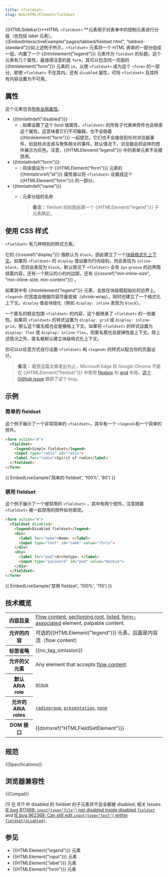 ```yaml
---
title: <fieldset>
slug: Web/HTML/Element/fieldset
---
```


{{HTMLSidebar}}**HTML `<fieldset>` **元素用于对表单中的控制元素进行分组（也包括 label 元素）。{{EmbedInteractiveExample("pages/tabbed/fieldset.html", "tabbed-standard")}}如上述例子所示，`<fieldset>` 元素将一个 HTML 表单的一部分组成一组，内置了一个 {{htmlelement("legend")}} 元素作为 `fieldset` 的标题。这个元素有几个属性，最值得注意的是 `form`，其可以包含同一页面的 {{htmlelement("form")}} 元素的 `id`，以使 `<fieldset>` 成为这个 `<form>` 的一部分，即使 `<fieldset>` 不在其内。还有 `disabled` 属性，可将 `<fieldset>` 及其所有内容设置为不可用。

## 属性

这个元素包含[所有全局属性](/zh-CN/docs/HTML/Global_attributes)。

- {{htmlattrdef("disabled")}}
  - : 如果设置了这个 bool 值属性，`<fieldset>` 的所有子代表单控件也会继承这个属性。这意味着它们不可编辑，也不会随着 {{htmlelement("form")}} 一起提交。它们也不会接收到任何浏览器事件，如鼠标点击或与聚焦相关的事件。默认情况下，浏览器会将这样的控件展示为灰色。注意，{{HTMLElement("legend")}} 中的表单元素不会被禁用。
- {{htmlattrdef("form")}}
  - : 将该值设为一个 {{HTMLElement("form")}} 元素的 {{htmlattrxref("id")}} 属性值以将 `<fieldset>` 设置成这个 {{HTMLElement("form")}} 的一部分。
- {{htmlattrdef("name")}}
  - : 元素分组的名称

    > **备注：** fieldset 的标题由第一个 {{HTMLElement("legend")}} 子元素确定。

## 使用 CSS 样式

`<fieldset>` 有几种特别的样式方案。

它的 {{cssxref("display")}} 值默认为 `block`，因此建立了一个[块级格式化上下文](/zh-CN/docs/Web/Guide/CSS/Block_formatting_context)。如果将 `<fieldset>` 的 `display` 值设置为行内级别，则会表现为 `inline-block`，否则会表现为 `block`。默认情况下 `<fieldset>` 会有 `2px` `groove` 的边界围绕着内容，还有一个默认的小的内边距，还有 {{cssxref("min-inline-size", "min-inline-size: min-content")}} 。

如果其中有 {{htmlelement("legend")}} 元素，会放在块级框起始处的边界上。`<legend>` 的宽度会根据内容尽量收缩（shrink-wrap），同时也建立了一个格式化上下文。`display` 值会块级化（例如 `display: inline` 表现为 `block`）。

一个匿名的框会包围 `<fieldset>` 的内容，这个框继承了 `<fieldset>` 的一些属性。如果将 `<fieldset>` 的样式设置为 `display: grid` 或 `display: inline-grid`，那么这个匿名框也会是栅格上下文。如果将 `<fieldset>` 的样式设置为 `display: flex` 或 `display: inline-flex`，则匿名框也会是弹性盒上下文。除上述情况之外，匿名框默认建立块级格式化上下文。

你可以以任意方式自行设置 `<fieldset>` 和 `<legend>` 的样式以配合你的页面设计。

> **备注：** 截至这篇文章发出为止，Microsoft Edge 和 Google Chrome 不能在 {{HTMLElement("fieldset")}} 中使用 [flexbox](/zh-CN/docs/Glossary/Flexbox) 和 [grid](/zh-CN/docs/Web/CSS/CSS_Grid_Layout) 布局。[这个 GitHub issue](https://github.com/w3c/csswg-drafts/issues/321) 跟踪了这个 bug。

## 示例

### 简单的 fieldset

这个例子展示了一个非常简单的 `<fieldset>`，其中有一个 `<legend>`和一个简单的控件。

```html
<form action="#">
  <fieldset>
    <legend>Simple fieldset</legend>
    <input type="radio" id="radio">
    <label for="radio">Spirit of radio</label>
  </fieldset>
</form>
```

{{ EmbedLiveSample('简单的 fieldset', '100%', '80') }}

### 禁用 fieldset

这个例子展示了一个被禁用的 `<fieldset>` ，其中有两个控件。注意随着 `<fieldset>` 被一起禁用的控件如何表现。

```html
<form action="#">
  <fieldset disabled>
    <legend>Disabled fieldset</legend>
    <div>
      <label for="name">Name: </label>
      <input type="text" id="name" value="Chris">
    </div>
    <div>
      <label for="pwd">Archetype: </label>
      <input type="password" id="pwd" value="Wookie">
    </div>
  </fieldset>
</form>
```

{{ EmbedLiveSample('禁用 fieldset', '100%', '110') }}

## 技术概览

<table class="properties">
 <tbody>
  <tr>
   <th scope="row"><a href="/zh-CN/docs/HTML/Content_categories">内容目录</a></th>
   <td><a href="/zh-CN/docs/HTML/Content_categories#Flow_content">Flow content</a>, <a href="/zh-CN/docs/Sections_and_Outlines_of_an_HTML5_document#sectioning_root">sectioning root</a>, <a href="/zh-CN/docs/HTML/Content_categories#form_listed">listed</a>, <a href="/zh-CN/docs/HTML/Content_categories#form-associated_content">form-associated</a> element, palpable content.</td>
  </tr>
  <tr>
   <th scope="row">允许的内容</th>
   <td>可选的{{HTMLElement("legend")}} 元素，后面是内容流（flow content）</td>
  </tr>
  <tr>
   <th scope="row">标签省略</th>
   <td>{{no_tag_omission}}</td>
  </tr>
  <tr>
   <th scope="row">允许的父元素</th>
   <td>Any element that accepts <a href="/zh-CN/docs/HTML/Content_categories#Flow_content">flow content</a>.</td>
  </tr>
  <tr>
   <th scope="row">默认 ARIA role</th>
   <td><a href="/zh-CN/docs/Web/Accessibility/ARIA/Roles/group_role"><code>group</code></a></td>
  </tr>
  <tr>
   <th scope="row">允许的 ARIA roles</th>
   <td><a href="/zh-CN/docs/Web/Accessibility/ARIA/Roles/radiogroup_role"><code>radiogroup</code></a>, <a href="/zh-CN/docs/Web/Accessibility/ARIA/Roles/presentation_role"><code>presentation</code></a>, <a href="/zh-CN/docs/Web/Accessibility/ARIA/Roles/none_role"><code>none</code></a></td>
  </tr>
  <tr>
   <th scope="row">DOM 接口</th>
   <td>{{domxref("HTMLFieldSetElement")}}</td>
  </tr>
 </tbody>
</table>

## 规范

{{Specifications}}

## 浏览器兼容性

{{Compat}}

\[1] 在 IE11 中 disabled 的 fieldset 的子元素并不会全都被 disabled; 相关 Issues: [IE bug 817488: `input[type="file"]` not disabled inside disabled `fieldset`](https://connect.microsoft.com/IE/feedbackdetail/view/817488) and [IE bug 962368: Can still edit `input[type="text"]` within `fieldset[disabled]`](https://connect.microsoft.com/IE/feedbackdetail/view/962368/can-still-edit-input-type-text-within-fieldset-disabled).

## 参见

- {{HTMLElement("legend")}} 元素
- {{HTMLElement("input")}} 元素
- {{HTMLElement("label")}} 元素
- {{HTMLElement("form")}} 元素
